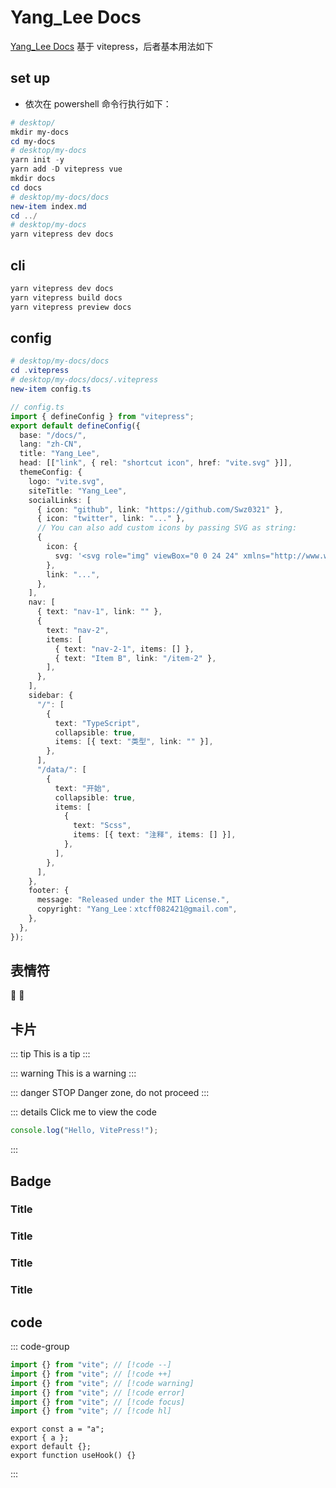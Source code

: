 # Yang_Lee Docs

[Yang_Lee Docs](https://swz0321.github.io/docs)
基于 vitepress，后者基本用法如下

## set up

- 依次在 powershell 命令行执行如下：

```powershell
# desktop/
mkdir my-docs
cd my-docs
# desktop/my-docs
yarn init -y
yarn add -D vitepress vue
mkdir docs
cd docs
# desktop/my-docs/docs
new-item index.md
cd ../
# desktop/my-docs
yarn vitepress dev docs
```

## cli

```powershell
yarn vitepress dev docs
yarn vitepress build docs
yarn vitepress preview docs
```

## config

```powershell
# desktop/my-docs/docs
cd .vitepress
# desktop/my-docs/docs/.vitepress
new-item config.ts
```

```ts
// config.ts
import { defineConfig } from "vitepress";
export default defineConfig({
  base: "/docs/",
  lang: "zh-CN",
  title: "Yang_Lee",
  head: [["link", { rel: "shortcut icon", href: "vite.svg" }]],
  themeConfig: {
    logo: "vite.svg",
    siteTitle: "Yang_Lee",
    socialLinks: [
      { icon: "github", link: "https://github.com/Swz0321" },
      { icon: "twitter", link: "..." },
      // You can also add custom icons by passing SVG as string:
      {
        icon: {
          svg: '<svg role="img" viewBox="0 0 24 24" xmlns="http://www.w3.org/2000/svg"><title>Dribbble</title><path d="M12...6.38z"/></svg>',
        },
        link: "...",
      },
    ],
    nav: [
      { text: "nav-1", link: "" },
      {
        text: "nav-2",
        items: [
          { text: "nav-2-1", items: [] },
          { text: "Item B", link: "/item-2" },
        ],
      },
    ],
    sidebar: {
      "/": [
        {
          text: "TypeScript",
          collapsible: true,
          items: [{ text: "类型", link: "" }],
        },
      ],
      "/data/": [
        {
          text: "开始",
          collapsible: true,
          items: [
            {
              text: "Scss",
              items: [{ text: "注释", items: [] }],
            },
          ],
        },
      ],
    },
    footer: {
      message: "Released under the MIT License.",
      copyright: "Yang_Lee：xtcff082421@gmail.com",
    },
  },
});
```

## 表情符

:tada:
:100:

## 卡片

::: tip
This is a tip
:::

::: warning
This is a warning
:::

::: danger STOP
Danger zone, do not proceed
:::

::: details Click me to view the code

```js
console.log("Hello, VitePress!");
```

:::

## Badge

### Title <Badge type="info" text="default" />

### Title <Badge type="tip" text="^1.9.0" />

### Title <Badge type="warning" text="beta" />

### Title <Badge type="danger" text="caution" />

## code

::: code-group

```ts [use.ts]
import {} from "vite"; // [!code --]
import {} from "vite"; // [!code ++]
import {} from "vite"; // [!code warning]
import {} from "vite"; // [!code error]
import {} from "vite"; // [!code focus]
import {} from "vite"; // [!code hl]
```

```ts{1,3-4}
export const a = "a";
export { a };
export default {};
export function useHook() {}
```

:::
